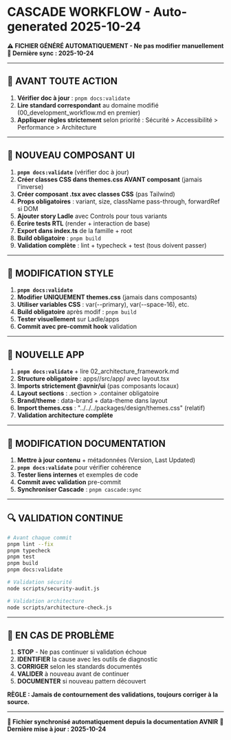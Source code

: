 # CASCADE WORKFLOW - Auto-generated 2025-10-24

**⚠️ FICHIER GÉNÉRÉ AUTOMATIQUEMENT - Ne pas modifier manuellement**
**🔄 Dernière sync : 2025-10-24**

---

## 🚀 AVANT TOUTE ACTION

1. **Vérifier doc à jour** : `pnpm docs:validate`
2. **Lire standard correspondant** au domaine modifié (00_development_workflow.md en premier)
3. **Appliquer règles strictement** selon priorité : Sécurité > Accessibilité > Performance > Architecture

---

## 🎨 NOUVEAU COMPOSANT UI

1. **`pnpm docs:validate`** (vérifier doc à jour)
2. **Créer classes CSS dans themes.css AVANT composant** (jamais l'inverse)
3. **Créer composant .tsx avec classes CSS** (pas Tailwind)
4. **Props obligatoires** : variant, size, className pass-through, forwardRef si DOM
5. **Ajouter story Ladle** avec Controls pour tous variants
6. **Écrire tests RTL** (render + interaction de base)
7. **Export dans index.ts** de la famille + root
8. **Build obligatoire** : `pnpm build`
9. **Validation complète** : lint + typecheck + test (tous doivent passer)

---

## 🎨 MODIFICATION STYLE

1. **`pnpm docs:validate`**
2. **Modifier UNIQUEMENT themes.css** (jamais dans composants)
3. **Utiliser variables CSS** : var(--primary), var(--space-16), etc.
4. **Build obligatoire** après modif : `pnpm build`
5. **Tester visuellement** sur Ladle/apps
6. **Commit avec pre-commit hook** validation

---

## 📱 NOUVELLE APP

1. **`pnpm docs:validate`** + lire 02_architecture_framework.md
2. **Structure obligatoire** : apps/<nom>/src/app/ avec layout.tsx
3. **Imports strictement @avnir/ui** (pas composants locaux)
4. **Layout sections** : .section > .container obligatoire
5. **Brand/theme** : data-brand + data-theme dans layout
6. **Import themes.css** : "../../../packages/design/themes.css" (relatif)
7. **Validation architecture complète**

---

## 📝 MODIFICATION DOCUMENTATION

1. **Mettre à jour contenu** + métadonnées (Version, Last Updated)
2. **`pnpm docs:validate`** pour vérifier cohérence
3. **Tester liens internes** et exemples de code
4. **Commit avec validation** pre-commit
5. **Synchroniser Cascade** : `pnpm cascade:sync`

---

## 🔍 VALIDATION CONTINUE

```bash
# Avant chaque commit
pnpm lint --fix
pnpm typecheck
pnpm test
pnpm build
pnpm docs:validate

# Validation sécurité
node scripts/security-audit.js

# Validation architecture
node scripts/architecture-check.js
```

---

## 🚨 EN CAS DE PROBLÈME

1. **STOP** - Ne pas continuer si validation échoue
2. **IDENTIFIER** la cause avec les outils de diagnostic
3. **CORRIGER** selon les standards documentés
4. **VALIDER** à nouveau avant de continuer
5. **DOCUMENTER** si nouveau pattern découvert

**RÈGLE : Jamais de contournement des validations, toujours corriger à la source.**

---

**🔄 Fichier synchronisé automatiquement depuis la documentation AVNIR**
**📅 Dernière mise à jour : 2025-10-24**